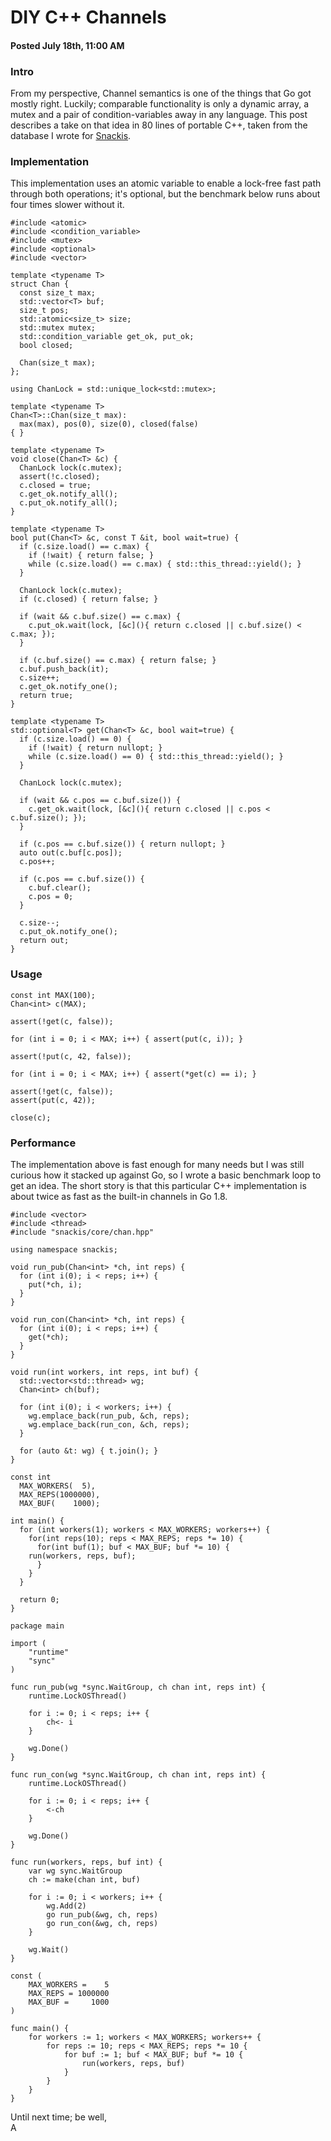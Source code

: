 # DIY C++ Channels
#### Posted July 18th, 11:00 AM

### Intro
From my perspective, Channel semantics is one of the things that Go got mostly right. Luckily; comparable functionality is only a dynamic array, a mutex and a pair of condition-variables away in any language. This post describes a take on that idea in 80 lines of portable C++, taken from the database I wrote for [Snackis](https://github.com/andreas-gone-wild/snackis).

### Implementation
This implementation uses an atomic variable to enable a lock-free fast path through both operations; it's optional, but the benchmark below runs about four times slower without it.

```
#include <atomic>
#include <condition_variable>
#include <mutex>
#include <optional>
#include <vector>

template <typename T>
struct Chan {
  const size_t max;
  std::vector<T> buf;
  size_t pos;
  std::atomic<size_t> size;
  std::mutex mutex;
  std::condition_variable get_ok, put_ok;
  bool closed;

  Chan(size_t max);
};

using ChanLock = std::unique_lock<std::mutex>;
  
template <typename T>
Chan<T>::Chan(size_t max):
  max(max), pos(0), size(0), closed(false)
{ }

template <typename T>
void close(Chan<T> &c) {    
  ChanLock lock(c.mutex);
  assert(!c.closed);
  c.closed = true;
  c.get_ok.notify_all();
  c.put_ok.notify_all();
}

template <typename T>
bool put(Chan<T> &c, const T &it, bool wait=true) {
  if (c.size.load() == c.max) {
    if (!wait) { return false; }
    while (c.size.load() == c.max) { std::this_thread::yield(); }
  }

  ChanLock lock(c.mutex);
  if (c.closed) { return false; }
  
  if (wait && c.buf.size() == c.max) {
    c.put_ok.wait(lock, [&c](){ return c.closed || c.buf.size() < c.max; });
  }

  if (c.buf.size() == c.max) { return false; }
  c.buf.push_back(it);
  c.size++;
  c.get_ok.notify_one();
  return true;
}

template <typename T>
std::optional<T> get(Chan<T> &c, bool wait=true) {
  if (c.size.load() == 0) {
    if (!wait) { return nullopt; }
    while (c.size.load() == 0) { std::this_thread::yield(); }
  }

  ChanLock lock(c.mutex);
    
  if (wait && c.pos == c.buf.size()) {
    c.get_ok.wait(lock, [&c](){ return c.closed || c.pos < c.buf.size(); });
  }
    
  if (c.pos == c.buf.size()) { return nullopt; }
  auto out(c.buf[c.pos]);
  c.pos++;

  if (c.pos == c.buf.size()) {
    c.buf.clear();
    c.pos = 0;
  }

  c.size--;
  c.put_ok.notify_one();
  return out;
}
```

### Usage

```
const int MAX(100);
Chan<int> c(MAX);

assert(!get(c, false));

for (int i = 0; i < MAX; i++) { assert(put(c, i)); }

assert(!put(c, 42, false));

for (int i = 0; i < MAX; i++) { assert(*get(c) == i); }

assert(!get(c, false));
assert(put(c, 42));

close(c);
```

### Performance
The implementation above is fast enough for many needs but I was still curious how it stacked up against Go, so I wrote a basic benchmark loop to get an idea. The short story is that this particular C++ implementation is about twice as fast as the built-in channels in Go 1.8.

```
#include <vector>
#include <thread>
#include "snackis/core/chan.hpp"

using namespace snackis;

void run_pub(Chan<int> *ch, int reps) {
  for (int i(0); i < reps; i++) {
    put(*ch, i);
  }
}

void run_con(Chan<int> *ch, int reps) {
  for (int i(0); i < reps; i++) {
    get(*ch);
  }
}

void run(int workers, int reps, int buf) {
  std::vector<std::thread> wg;
  Chan<int> ch(buf);

  for (int i(0); i < workers; i++) {
    wg.emplace_back(run_pub, &ch, reps);
    wg.emplace_back(run_con, &ch, reps);
  }

  for (auto &t: wg) { t.join(); }
}

const int
  MAX_WORKERS(  5),
  MAX_REPS(1000000),
  MAX_BUF(    1000);

int main() {
  for (int workers(1); workers < MAX_WORKERS; workers++) {
    for(int reps(10); reps < MAX_REPS; reps *= 10) {
      for(int buf(1); buf < MAX_BUF; buf *= 10) {
	run(workers, reps, buf);
      }
    }
  }

  return 0;
}
```

```
package main

import (
	"runtime"
	"sync"
)

func run_pub(wg *sync.WaitGroup, ch chan int, reps int) {
	runtime.LockOSThread()
	
	for i := 0; i < reps; i++ {
		ch<- i
	}
	
	wg.Done()
}

func run_con(wg *sync.WaitGroup, ch chan int, reps int) {
	runtime.LockOSThread()

	for i := 0; i < reps; i++ {
		<-ch
	}
	
	wg.Done()
}

func run(workers, reps, buf int) {
	var wg sync.WaitGroup
	ch := make(chan int, buf)
	
	for i := 0; i < workers; i++ {
		wg.Add(2)
		go run_pub(&wg, ch, reps)
		go run_con(&wg, ch, reps)
	}

	wg.Wait()
}

const (
	MAX_WORKERS =    5
	MAX_REPS = 1000000
	MAX_BUF =     1000
)

func main() {
	for workers := 1; workers < MAX_WORKERS; workers++ {
		for reps := 10; reps < MAX_REPS; reps *= 10 {
			for buf := 1; buf < MAX_BUF; buf *= 10 {
				run(workers, reps, buf)
			}
		}
	}
}
```


Until next time; be well,<br/>
A